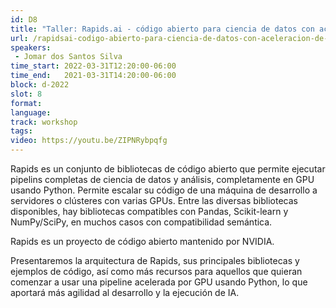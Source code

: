 ```yaml
---
id: D8
title: "Taller: Rapids.ai - código abierto para ciencia de datos con aceleración de GPU"
url: /rapidsai-codigo-abierto-para-ciencia-de-datos-con-aceleracion-de-gpu
speakers:
 - Jomar dos Santos Silva
time_start: 2022-03-31T12:20:00-06:00
time_end:   2021-03-31T14:20:00-06:00
block: d-2022
slot: 8
format: 
language: 
track: workshop
tags:
video: https://youtu.be/ZIPNRybpqfg
---
```


Rapids es un conjunto de bibliotecas de código abierto que permite ejecutar pipelins completas de ciencia de datos y análisis, completamente en GPU usando Python. Permite escalar su código de una máquina de desarrollo a servidores o clústeres con varias GPUs. Entre las diversas bibliotecas disponibles, hay bibliotecas compatibles con Pandas, Scikit-learn y NumPy/SciPy, en muchos casos con compatibilidad semántica.

Rapids es un proyecto de código abierto mantenido por NVIDIA.

Presentaremos la arquitectura de Rapids, sus principales bibliotecas y ejemplos de código, así como más recursos para aquellos que quieran comenzar a usar una pipeline acelerada por GPU usando Python, lo que aportará más agilidad al desarrollo y la ejecución de IA.
